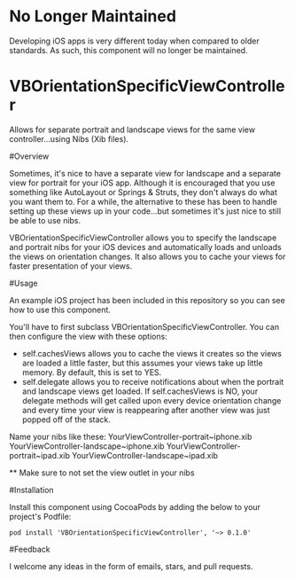 # No Longer Maintained

Developing iOS apps is very different today when compared to older standards.  As such, this component will no longer be maintained.  

VBOrientationSpecificViewController
=================================

Allows for separate portrait and landscape views for the same view controller...using Nibs (Xib files).  


#Overview

Sometimes, it's nice to have a separate view for landscape and a separate view for portrait for your iOS app.  Although it is encouraged that you use 
something like AutoLayout or Springs & Struts, they don't always do what you want them to.  For a while, the alternative to these has been to handle 
setting up these views up in your code...but sometimes it's just nice to still be able to use nibs.  

VBOrientationSpecificViewController allows you to specify the landscape and portrait nibs for your iOS devices and automatically loads and unloads the 
views on orientation changes.  It also allows you to cache your views for faster presentation of your views.  


#Usage

An example iOS project has been included in this repository so you can see how to use this component.  

You'll have to first subclass VBOrientationSpecificViewController.  You can then configure the view with these options:

- self.cachesViews allows you to cache the views it creates so the views are loaded a little faster, but this assumes your views take up little memory. By default, this is set to YES.  
- self.delegate allows you to receive notifications about when the portrait and landscape views get loaded. If self.cachesViews is NO, your delegate methods will get called upon every device orientation change and every time your view is reappearing after another view was just popped off of the stack.  

Name your nibs like these: 
YourViewController-portrait~iphone.xib
YourViewController-landscape~iphone.xib
YourViewController-portrait~ipad.xib
YourViewController-landscape~ipad.xib

** Make sure to not set the view outlet in your nibs


#Installation

Install this component using CocoaPods by adding the below to your project's Podfile:

```console
pod install 'VBOrientationSpecificViewController', '~> 0.1.0'
```

#Feedback

I welcome any ideas in the form of emails, stars, and pull requests.  


